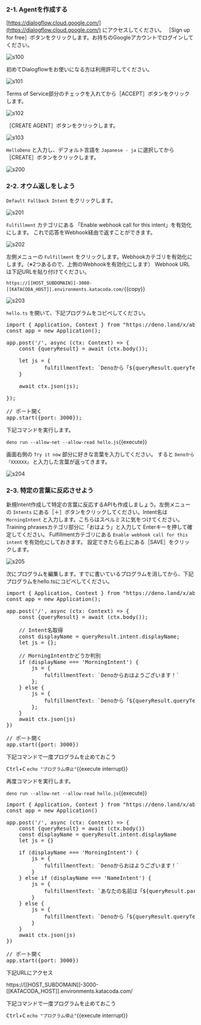 ### 2-1. Agentを作成する

[https://dialogflow.cloud.google.com/](https://dialogflow.cloud.google.com/) にアクセスしてください。
［Sign up for free］ボタンをクリックします。お持ちのGoogleアカウントでログインしてください。

![s100](https://raw.githubusercontent.com/gaomar/katacoda-scenarios/master/dialoflow-linebot-playground/images/s100.png)

初めてDialogflowをお使いになる方は利用許可してください。

![s101](https://raw.githubusercontent.com/gaomar/katacoda-scenarios/master/dialoflow-linebot-playground/images/s101.png)

Terms of Service部分のチェックを入れてから［ACCEPT］ボタンをクリックします。

![s102](https://raw.githubusercontent.com/gaomar/katacoda-scenarios/master/dialoflow-linebot-playground/images/s102.png)

［CREATE AGENT］ボタンをクリックします。

![s103](https://raw.githubusercontent.com/gaomar/katacoda-scenarios/master/dialoflow-linebot-playground/images/s103.png)

`HelloDeno` と入力し、デフォルト言語を `Japanese - ja` に選択してから［CREATE］ボタンをクリックします。

![s200](https://raw.githubusercontent.com/gaomar/katacoda-scenarios/master/deno-dialogflow-handson-playground/images/s200.png)

### 2-2. オウム返しをしよう
`Default Fallback Intent` をクリックします。

![s201](https://raw.githubusercontent.com/gaomar/katacoda-scenarios/master/deno-dialogflow-handson-playground/images/s201.png)

 `Fulfillment` カテゴリにある 「Enable webhook call for this intent」を有効化にします。
これで応答をWebhook経由で返すことができます。

![s202](https://raw.githubusercontent.com/gaomar/katacoda-scenarios/master/deno-dialogflow-handson-playground/images/s202.png)

左側メニューの `Fulfillment` をクリックします。Webhookカテゴリを有効化にします。（※2つあるので、上側のWebhookを有効化にします）
Webhook URLは下記URLを貼り付けてください。

`https://[[HOST_SUBDOMAIN]]-3000-[[KATACODA_HOST]].environments.katacoda.com/`{{copy}}

![s203](https://raw.githubusercontent.com/gaomar/katacoda-scenarios/master/deno-dialogflow-handson-playground/images/s203.png)

`hello.ts` を開いて、下記プログラムをコピペしてください。

<pre class="file" data-target="clipboard">
import { Application, Context } from "https://deno.land/x/abc@v1.0.0-rc10/mod.ts";
const app = new Application();

app.post('/', async (ctx: Context) => {
    const {queryResult} = await (ctx.body());

    let js = {
            fulfillmentText: `Denoから「${queryResult.queryText}」`
    }

    await ctx.json(js);

});

// ポート開く
app.start({port: 3000});
</pre>

下記コマンドを実行します。

`deno run --allow-net --allow-read hello.js`{{execute}}

画面右側の `Try it now` 部分に好きな言葉を入力してください。
すると `Denoから「XXXXXX」` と入力した言葉が返ってきます。

![s204](https://raw.githubusercontent.com/gaomar/katacoda-scenarios/master/deno-dialogflow-handson-playground/images/s204.png)

### 2-3. 特定の言葉に反応させよう
新規Intent作成して特定の言葉に反応するAPIも作成しましょう。左側メニューの `Intents` にある［＋］ボタンをクリックしてください。Intent名は `MorningIntent` と入力します。こちらはスペルミスに気をつけてください。 Training phrasesカテゴリ部分に「おはよう」と入力して Enterキーを押して確定してください。
Fulfillmentカテゴリにある `Enable webhook call for this intent` を有効化にしておきます。
設定できたら右上にある［SAVE］をクリックします。

![s205](https://raw.githubusercontent.com/gaomar/katacoda-scenarios/master/deno-dialogflow-handson-playground/images/s205.png)

次にプログラムを編集します。すでに書いているプログラムを消してから、下記プログラムをhello.tsにコピペしてください。

<pre class="file" data-target="clipboard">
import { Application, Context } from "https://deno.land/x/abc@v1.0.0-rc10/mod.ts";
const app = new Application();

app.post('/', async (ctx: Context) => {
    const {queryResult} = await (ctx.body());

    // Intent名取得
    const displayName = queryResult.intent.displayName;
    let js = {};

    // MorningIntentかどうか判別
    if (displayName === 'MorningIntent') {
        js = {
            fulfillmentText: `Denoからおはようございます！`
        };
    } else {
        js = {
            fulfillmentText: `Denoから「${queryResult.queryText}」`
        };
    }
    await ctx.json(js)
})

// ポート開く
app.start({port: 3000})
</pre>

下記コマンドで一度プログラムを止めておこう

<kbd>Ctrl</kbd>+<kbd>C</kbd>
`echo "プログラム停止"`{{execute interrupt}}

再度コマンドを実行します。

`deno run --allow-net --allow-read hello.js`{{execute}}

<pre class="file" data-target="clipboard">
import { Application, Context } from "https://deno.land/x/abc@v1.0.0-rc10/mod.ts"
const app = new Application()

app.post('/', async (ctx: Context) => {
    const {queryResult} = await (ctx.body())
    const displayName = queryResult.intent.displayName
    let js = {}

    if (displayName === 'MorningIntent') {
        js = {
            fulfillmentText: `Denoからおはようございます！`
        }
    } else if (displayName === 'NameIntent') {
        js = {
            fulfillmentText: `あなたの名前は「${queryResult.parameters.name}」ですね！`
        }
    } else {
        js = {
            fulfillmentText: `Denoから「${queryResult.queryText}」`
        }    
    }
    await ctx.json(js)
})

// ポート開く
app.start({port: 3000})
</pre>


下記URLにアクセス

https://[[HOST_SUBDOMAIN]]-3000-[[KATACODA_HOST]].environments.katacoda.com/

下記コマンドで一度プログラムを止めておこう

<kbd>Ctrl</kbd>+<kbd>C</kbd>
`echo "プログラム停止"`{{execute interrupt}}